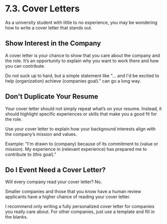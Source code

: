 # 7.3. Cover Letters

As a university student with little to no experience, you may be wondering how to write a cover letter that stands out.

## Show Interest in the Company

A cover letter is your chance to show that you care about the company and the role. It’s an opportunity to explain why you want to work there and how you can contribute.

Do not suck up to hard, but a simple statement like "... and I'd be excited to help (organization) achieve (companies goal)." can go a long way.

## Don't Duplicate Your Resume

Your cover letter should not simply repeat what’s on your resume. Instead, it should highlight specific experiences or skills that make you a good fit for the role.

Use your cover letter to explain how your background interests align with the company’s mission and values.

Example: "I'm drawn to (company) because of its commitment to (value or mission). My experience in (relevant experience) has prepared me to contribute to (this goal)."

## Do I Event Need a Cover Letter?

Will every company read your cover letter? No.

Smaller companies and those that you know have a human review applicants have a higher chance of reading your cover letter.

I recommend only writing a fully personalized cover letter for companies you really care about. For other companies, just use a template and fill in the blanks.
